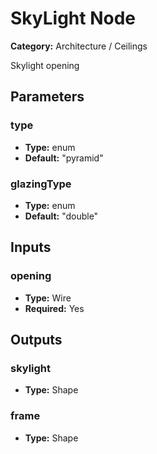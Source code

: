 
# SkyLight Node

**Category:** Architecture / Ceilings

Skylight opening

## Parameters


### type
- **Type:** enum
- **Default:** "pyramid"





### glazingType
- **Type:** enum
- **Default:** "double"





## Inputs


### opening
- **Type:** Wire
- **Required:** Yes



## Outputs


### skylight
- **Type:** Shape



### frame
- **Type:** Shape





